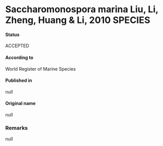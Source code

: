 # Saccharomonospora marina Liu, Li, Zheng, Huang & Li, 2010 SPECIES

#### Status
ACCEPTED

#### According to
World Register of Marine Species

#### Published in
null

#### Original name
null

### Remarks
null